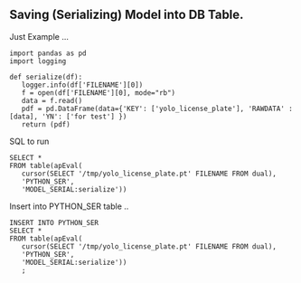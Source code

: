 ## Saving (Serializing) Model into DB Table.

Just Example ...

```
import pandas as pd
import logging

def serialize(df):
   logger.info(df['FILENAME'][0])
   f = open(df['FILENAME'][0], mode="rb")
   data = f.read()
   pdf = pd.DataFrame(data={'KEY': ['yolo_license_plate'], 'RAWDATA' : [data], 'YN': ['for test'] })
   return (pdf)
```

SQL to run
```
SELECT *
FROM table(apEval(
   cursor(SELECT '/tmp/yolo_license_plate.pt' FILENAME FROM dual),
   'PYTHON_SER',
   'MODEL_SERIAL:serialize'))
```

Insert into PYTHON_SER table ..
```
INSERT INTO PYTHON_SER
SELECT *
FROM table(apEval(
   cursor(SELECT '/tmp/yolo_license_plate.pt' FILENAME FROM dual),
   'PYTHON_SER',
   'MODEL_SERIAL:serialize'))
   ;
```


